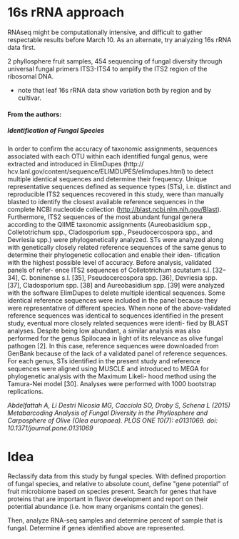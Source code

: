 # 16s rRNA approach

RNAseq might be computationally intensive, and difficult to gather respectable results before March 10. As an alternate, try analyzing 16s rRNA data first.


2 phyllosphere fruit samples, 454 sequencing of fungal diversity through universal fungal primers ITS3-ITS4 to amplify the ITS2 region of the ribosomal DNA.

* note that leaf 16s rRNA data show variation both by region and by cultivar. 

#### From the authors:

##### Identification of Fungal Species
In order to confirm the accuracy of taxonomic assignments, sequences associated with each OTU within each identified fungal genus, were extracted and introduced in ElimDupes (http:// hcv.lanl.gov/content/sequence/ELIMDUPES/elimdupes.html) to detect multiple identical sequences and determine their frequency. Unique representative sequences defined as sequence types (STs), i.e. distinct and reproducible ITS2 sequences recovered in this study, were than manually blasted to identify the closest available reference sequences in the complete NCBI nucleotide collection (http://blast.ncbi.nlm.nih.gov/Blast). Furthermore, ITS2 sequences of the most abundant fungal genera according to the QIIME taxonomic assignments (Aureobasidium spp., Colletotrichum spp., Cladosporium spp., Pseudocercospora spp., and Devriesia spp.) were phylogenetically analyzed. STs were analyzed along with genetically closely related reference sequences of the same genus to determine their phylogenetic collocation and enable their iden- tification with the highest possible level of accuracy. Before analysis, validated panels of refer- ence ITS2 sequences of Colletotrichum acutatum s.l. [32–34], C. boninense s.l. [35], Pseudocercospora spp. [36], Devriesia spp. [37], Cladosporium spp. [38] and Aureobasidium spp. [39] were analyzed with the software ElimDupes to delete multiple identical sequences. Some identical reference sequences were included in the panel because they were representative of different species. When none of the above-validated reference sequences was identical to sequences identified in the present study, eventual more closely related sequences were identi- fied by BLAST analyses. Despite being low abundant, a similar analysis was also performed for the genus Spilocaea in light of its relevance as olive fungal pathogen [2]. In this case, reference sequences were downloaded from GenBank because of the lack of a validated panel of reference sequences.
For each genus, STs identified in the present study and reference sequences were aligned using MUSCLE and introduced to MEGA for phylogenetic analysis with the Maximum Likeli- hood method using the Tamura-Nei model [30]. Analyses were performed with 1000 bootstrap replications.


*Abdelfattah A, Li Destri Nicosia MG, Cacciola SO, Droby S, Schena L (2015) Metabarcoding Analysis of Fungal Diversity in the Phyllosphere and Carposphere of Olive (Olea europaea). PLOS ONE 10(7): e0131069. doi: 10.1371/journal.pone.0131069*

# Idea

Reclassify data from this study by fungal species. With defined proportion of fungal species, and relative to absolute count, define "gene potential" of fruit microbiome based on species present. Search for genes that have proteins that are important in flavor development and report on their potential abundance (i.e. how many organisms contain the genes). 

Then, analyze RNA-seq samples and determine percent of sample that is fungal. Determine if genes identified above are represented. 

